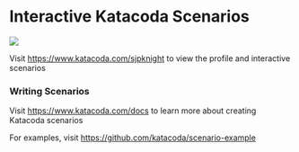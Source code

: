 # Interactive Katacoda Scenarios

[![](http://shields.katacoda.com/katacoda/sjpknight/count.svg)](https://www.katacoda.com/sjpknight "Get your profile on Katacoda.com")

Visit https://www.katacoda.com/sjpknight to view the profile and interactive scenarios

### Writing Scenarios
Visit https://www.katacoda.com/docs to learn more about creating Katacoda scenarios

For examples, visit https://github.com/katacoda/scenario-example
